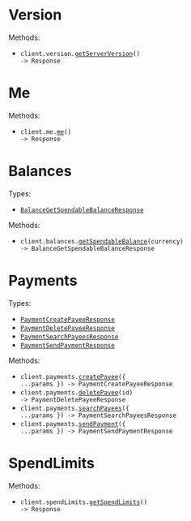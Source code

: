 # Version

Methods:

- <code title="get /version">client.version.<a href="./src/resources/version.ts">getServerVersion</a>() -> Response</code>

# Me

Methods:

- <code title="get /me">client.me.<a href="./src/resources/me.ts">me</a>() -> Response</code>

# Balances

Types:

- <code><a href="./src/resources/balances.ts">BalanceGetSpendableBalanceResponse</a></code>

Methods:

- <code title="get /balances/currencies/{currency}">client.balances.<a href="./src/resources/balances.ts">getSpendableBalance</a>(currency) -> BalanceGetSpendableBalanceResponse</code>

# Payments

Types:

- <code><a href="./src/resources/payments.ts">PaymentCreatePayeeResponse</a></code>
- <code><a href="./src/resources/payments.ts">PaymentDeletePayeeResponse</a></code>
- <code><a href="./src/resources/payments.ts">PaymentSearchPayeesResponse</a></code>
- <code><a href="./src/resources/payments.ts">PaymentSendPaymentResponse</a></code>

Methods:

- <code title="post /payments/payees">client.payments.<a href="./src/resources/payments.ts">createPayee</a>({ ...params }) -> PaymentCreatePayeeResponse</code>
- <code title="delete /payments/payees/{id}">client.payments.<a href="./src/resources/payments.ts">deletePayee</a>(id) -> PaymentDeletePayeeResponse</code>
- <code title="get /payments/search-payees">client.payments.<a href="./src/resources/payments.ts">searchPayees</a>({ ...params }) -> PaymentSearchPayeesResponse</code>
- <code title="post /payments/send-payment">client.payments.<a href="./src/resources/payments.ts">sendPayment</a>({ ...params }) -> PaymentSendPaymentResponse</code>

# SpendLimits

Methods:

- <code title="get /spend-limits">client.spendLimits.<a href="./src/resources/spend-limits.ts">getSpendLimits</a>() -> Response</code>

